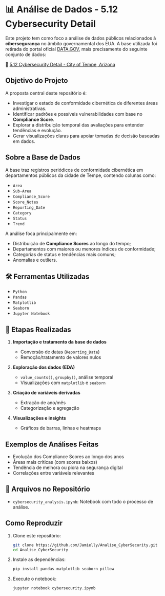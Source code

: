 # 📊 Análise de Dados - 5.12 Cybersecurity Detail

Este projeto tem como foco a análise de dados públicos relacionados à **cibersegurança** no âmbito governamental dos EUA. A base utilizada foi retirada do portal oficial [DATA.GOV](https://data.gov), mais precisamente do seguinte conjunto de dados:

🔗 [5.12 Cybersecurity Detail - City of Tempe, Arizona](https://data.tempe.gov/datasets/5-12-cybersecurity-detail)

##  Objetivo do Projeto

A proposta central deste repositório é:

* Investigar o estado de conformidade cibernética de diferentes áreas administrativas.
* Identificar padrões e possíveis vulnerabilidades com base no **Compliance Score**.
* Explorar a distribuição temporal das avaliações para entender tendências e evolução.
* Gerar visualizações claras para apoiar tomadas de decisão baseadas em dados.

##  Sobre a Base de Dados

A base traz registros periódicos de conformidade cibernética em departamentos públicos da cidade de Tempe, contendo colunas como:

* `Area`
* `Sub-Area`
* `Compliance_Score`
* `Score_Notes`
* `Reporting_Date`
* `Category`
* `Status`
* `Trend`

A análise foca principalmente em:

* Distribuição de **Compliance Scores** ao longo do tempo;
* Departamentos com maiores ou menores índices de conformidade;
* Categorias de status e tendências mais comuns;
* Anomalias e outliers.

## 🛠️ Ferramentas Utilizadas

* `Python`
* `Pandas`
* `Matplotlib`
* `Seaborn`
* `Jupyter Notebook`

## 📌 Etapas Realizadas

1. **Importação e tratamento da base de dados**

   * Conversão de datas (`Reporting_Date`)
   * Remoção/tratamento de valores nulos
2. **Exploração dos dados (EDA)**

   * `value_counts()`, `groupby()`, análise temporal
   * Visualizações com `matplotlib` e `seaborn`
3. **Criação de variáveis derivadas**

   * Extração de ano/mês
   * Categorização e agregação
4. **Visualizações e insights**

   * Gráficos de barras, linhas e heatmaps

## Exemplos de Análises Feitas

* Evolução dos Compliance Scores ao longo dos anos
* Áreas mais críticas (com scores baixos)
* Tendência de melhora ou piora na segurança digital
* Correlações entre variáveis relevantes

## 📎 Arquivos no Repositório

* `cybersecurity_analysis.ipynb`: Notebook com todo o processo de análise.

## Como Reproduzir

1. Clone este repositório:

   ```bash
   git clone https://github.com/Jamielly/Analise_CyberSecurity.git
   cd Analise_CyberSecurity
   ```
2. Instale as dependências:

   ```bash
   pip install pandas matplotlib seaborn pillow
   ```
3. Execute o notebook:

   ```bash
   jupyter notebook cybersecurity.ipynb
   ```

